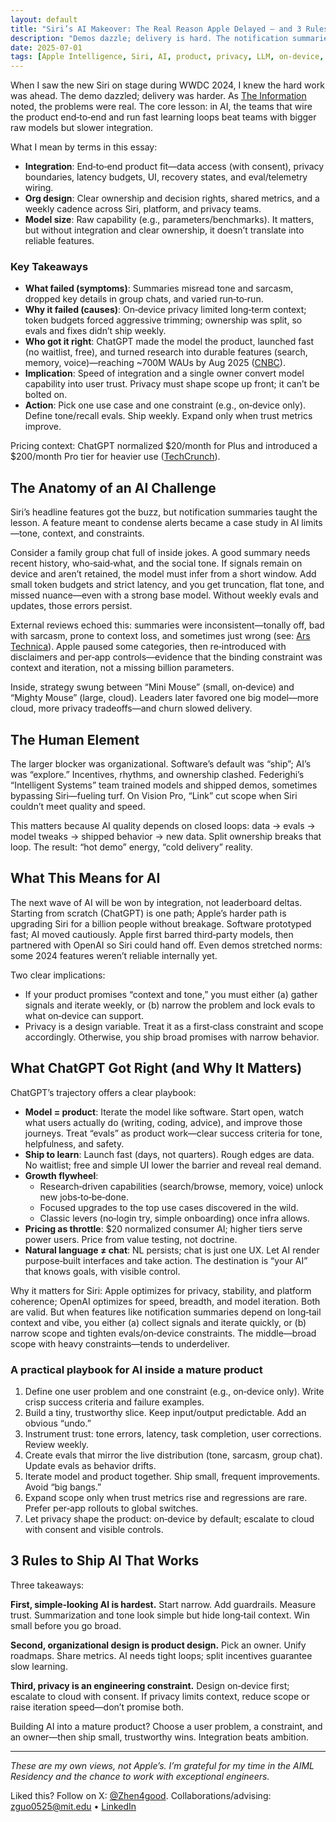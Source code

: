 ```yaml
---
layout: default
title: "Siri’s AI Makeover: The Real Reason Apple Delayed — and 3 Rules to Ship AI That Works"
description: "Demos dazzle; delivery is hard. The notification summaries canary shows why integration, org alignment, and privacy constraints decide who wins."
date: 2025-07-01
tags: [Apple Intelligence, Siri, AI, product, privacy, LLM, on-device, ChatGPT, OpenAI, growth]
---
```


When I saw the new Siri on stage during WWDC 2024, I knew the hard work was ahead. The demo dazzled; delivery was harder. As [The Information](https://www.theinformation.com/articles/apple-fumbled-siris-ai-makeover) noted, the problems were real. The core lesson: in AI, the teams that wire the product end‑to‑end and run fast learning loops beat teams with bigger raw models but slower integration.

What I mean by terms in this essay:

- **Integration**: End‑to‑end product fit—data access (with consent), privacy boundaries, latency budgets, UI, recovery states, and eval/telemetry wiring.
- **Org design**: Clear ownership and decision rights, shared metrics, and a weekly cadence across Siri, platform, and privacy teams.
- **Model size**: Raw capability (e.g., parameters/benchmarks). It matters, but without integration and clear ownership, it doesn’t translate into reliable features.

### Key Takeaways

- **What failed (symptoms)**: Summaries misread tone and sarcasm, dropped key details in group chats, and varied run‑to‑run.
- **Why it failed (causes)**: On‑device privacy limited long‑term context; token budgets forced aggressive trimming; ownership was split, so evals and fixes didn’t ship weekly.
- **Who got it right**: ChatGPT made the model the product, launched fast (no waitlist, free), and turned research into durable features (search, memory, voice)—reaching ~700M WAUs by Aug 2025 ([CNBC](https://www.cnbc.com/2025/08/04/openai-chatgpt-700-million-users.html)).
- **Implication**: Speed of integration and a single owner convert model capability into user trust. Privacy must shape scope up front; it can’t be bolted on.
- **Action**: Pick one use case and one constraint (e.g., on‑device only). Define tone/recall evals. Ship weekly. Expand only when trust metrics improve.

Pricing context: ChatGPT normalized $20/month for Plus and introduced a $200/month Pro tier for heavier use ([TechCrunch](https://techcrunch.com/2025/02/25/how-much-does-chatgpt-cost-everything-you-need-to-know-about-openais-pricing-plans/)).

## The Anatomy of an AI Challenge

Siri’s headline features got the buzz, but notification summaries taught the lesson. A feature meant to condense alerts became a case study in AI limits—tone, context, and constraints.

Consider a family group chat full of inside jokes. A good summary needs recent history, who‑said‑what, and the social tone. If signals remain on device and aren’t retained, the model must infer from a short window. Add small token budgets and strict latency, and you get truncation, flat tone, and missed nuance—even with a strong base model. Without weekly evals and updates, those errors persist.

External reviews echoed this: summaries were inconsistent—tonally off, bad with sarcasm, prone to context loss, and sometimes just wrong (see: [Ars Technica](https://arstechnica.com/apple/2024/11/apple-intelligence-notification-summaries-are-honestly-pretty-bad/)). Apple paused some categories, then re‑introduced with disclaimers and per‑app controls—evidence that the binding constraint was context and iteration, not a missing billion parameters.

Inside, strategy swung between “Mini Mouse” (small, on‑device) and “Mighty Mouse” (large, cloud). Leaders later favored one big model—more cloud, more privacy tradeoffs—and churn slowed delivery.

## The Human Element

The larger blocker was organizational. Software’s default was “ship”; AI’s was “explore.” Incentives, rhythms, and ownership clashed. Federighi’s “Intelligent Systems” team trained models and shipped demos, sometimes bypassing Siri—fueling turf. On Vision Pro, “Link” cut scope when Siri couldn’t meet quality and speed.

This matters because AI quality depends on closed loops: data → evals → model tweaks → shipped behavior → new data. Split ownership breaks that loop. The result: “hot demo” energy, “cold delivery” reality.

## What This Means for AI

The next wave of AI will be won by integration, not leaderboard deltas. Starting from scratch (ChatGPT) is one path; Apple’s harder path is upgrading Siri for a billion people without breakage. Software prototyped fast; AI moved cautiously. Apple first barred third‑party models, then partnered with OpenAI so Siri could hand off. Even demos stretched norms: some 2024 features weren’t reliable internally yet.

Two clear implications:

- If your product promises “context and tone,” you must either (a) gather signals and iterate weekly, or (b) narrow the problem and lock evals to what on‑device can support.
- Privacy is a design variable. Treat it as a first‑class constraint and scope accordingly. Otherwise, you ship broad promises with narrow behavior.

## What ChatGPT Got Right (and Why It Matters)

ChatGPT’s trajectory offers a clear playbook:

- **Model = product**: Iterate the model like software. Start open, watch what users actually do (writing, coding, advice), and improve those journeys. Treat “evals” as product work—clear success criteria for tone, helpfulness, and safety.
- **Ship to learn**: Launch fast (days, not quarters). Rough edges are data. No waitlist; free and simple UI lower the barrier and reveal real demand.
- **Growth flywheel**:
  - Research‑driven capabilities (search/browse, memory, voice) unlock new jobs‑to‑be‑done.
  - Focused upgrades to the top use cases discovered in the wild.
  - Classic levers (no‑login try, simple onboarding) once infra allows.
- **Pricing as throttle**: $20 normalized consumer AI; higher tiers serve power users. Price from value testing, not doctrine.
- **Natural language ≠ chat**: NL persists; chat is just one UX. Let AI render purpose‑built interfaces and take action. The destination is “your AI” that knows goals, with visible control.

Why it matters for Siri: Apple optimizes for privacy, stability, and platform coherence; OpenAI optimizes for speed, breadth, and model iteration. Both are valid. But when features like notification summaries depend on long‑tail context and vibe, you either (a) collect signals and iterate quickly, or (b) narrow scope and tighten evals/on‑device constraints. The middle—broad scope with heavy constraints—tends to underdeliver.

### A practical playbook for AI inside a mature product

1) Define one user problem and one constraint (e.g., on‑device only). Write crisp success criteria and failure examples.
2) Build a tiny, trustworthy slice. Keep input/output predictable. Add an obvious “undo.”
3) Instrument trust: tone errors, latency, task completion, user corrections. Review weekly.
4) Create evals that mirror the live distribution (tone, sarcasm, group chat). Update evals as behavior drifts.
5) Iterate model and product together. Ship small, frequent improvements. Avoid “big bangs.”
6) Expand scope only when trust metrics rise and regressions are rare. Prefer per‑app rollouts to global switches.
7) Let privacy shape the product: on‑device by default; escalate to cloud with consent and visible controls.

## 3 Rules to Ship AI That Works

Three takeaways:

**First, simple‑looking AI is hardest.** Start narrow. Add guardrails. Measure trust. Summarization and tone look simple but hide long‑tail context. Win small before you go broad.

**Second, organizational design is product design.** Pick an owner. Unify roadmaps. Share metrics. AI needs tight loops; split incentives guarantee slow learning.

**Third, privacy is an engineering constraint.** Design on‑device first; escalate to cloud with consent. If privacy limits context, reduce scope or raise iteration speed—don’t promise both.

Building AI into a mature product? Choose a user problem, a constraint, and an owner—then ship small, trustworthy wins. Integration beats ambition.

---

*These are my own views, not Apple’s. I’m grateful for my time in the AIML Residency and the chance to work with exceptional engineers.*

Liked this? Follow on X: [@Zhen4good](https://x.com/Zhen4good). Collaborations/advising: [zguo0525@mit.edu](mailto:zguo0525@mit.edu) • [LinkedIn](https://www.linkedin.com/in/gavin-guo-b764b6b4/)

